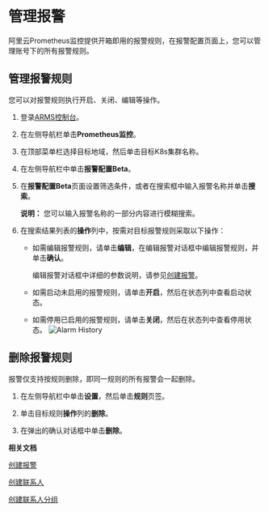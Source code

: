 # 管理报警

阿里云Prometheus监控提供开箱即用的报警规则，在报警配置页面上，您可以管理账号下的所有报警规则。

## 管理报警规则

您可以对报警规则执行开启、关闭、编辑等操作。

1.  登录[ARMS控制台](https://arms-ap-southeast-1.console.aliyun.com/#/home)。

2.  在左侧导航栏单击**Prometheus监控**。

3.  在顶部菜单栏选择目标地域，然后单击目标K8s集群名称。

4.  在左侧导航栏中单击**报警配置Beta**。

5.  在**报警配置Beta**页面设置筛选条件，或者在搜索框中输入报警名称并单击**搜索**。

    **说明：** 您可以输入报警名称的一部分内容进行模糊搜索。

6.  在搜索结果列表的**操作**列中，按需对目标报警规则采取以下操作：

    -   如需编辑报警规则，请单击**编辑**，在编辑报警对话框中编辑报警规则，并单击**确认**。

        编辑报警对话框中详细的参数说明，请参见[创建报警]()。

    -   如需启动未启用的报警规则，请单击**开启**，然后在状态列中查看启动状态。
    -   如需停用已启用的报警规则，请单击**关闭**，然后在状态列中查看停用状态。
    ![Alarm History](https://static-aliyun-doc.oss-accelerate.aliyuncs.com/assets/img/zh-CN/7143855061/p43290.png)


## 删除报警规则

报警仅支持按规则删除，即同一规则的所有报警会一起删除。

1.  在左侧导航栏中单击**设置**，然后单击**规则**页签。

2.  单击目标规则**操作**列的**删除**。

3.  在弹出的确认对话框中单击**删除**。


**相关文档**  


[创建报警]()

[创建联系人](/intl.zh-CN/大盘和报警/创建联系人.md)

[创建联系人分组](/intl.zh-CN/大盘和报警/创建联系人分组.md)

